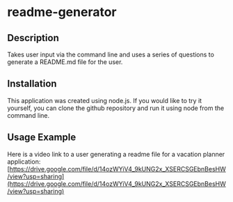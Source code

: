 # readme-generator

## Description
Takes user input via the command line and uses a series of questions to generate a README.md file for the user.

## Installation
This application was created using node.js. If you would like to try it yourself, you can clone the github repository and run it using node from the command line.

## Usage Example
Here is a video link to a user generating a readme file for a vacation planner application: 
[https://drive.google.com/file/d/14ozWYiV4_9kUNG2x_XSERCSGEbnBesHW/view?usp=sharing](https://drive.google.com/file/d/14ozWYiV4_9kUNG2x_XSERCSGEbnBesHW/view?usp=sharing)